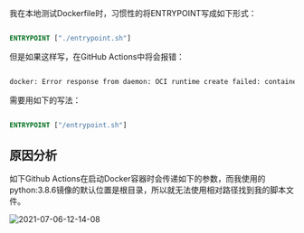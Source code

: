 我在本地测试Dockerfile时，习惯性的将ENTRYPOINT写成如下形式：

~~~ dockerfile

ENTRYPOINT ["./entrypoint.sh"]

~~~

但是如果这样写，在GitHub Actions中将会报错：

~~~ dockerfile

docker: Error response from daemon: OCI runtime create failed: container_linux.go:380: starting container process caused: exec: "./entrypoint.sh": stat ./entrypoint.sh: no such file or directory: unknown.

~~~

需要用如下的写法：

~~~ dockerfile

ENTRYPOINT ["/entrypoint.sh"]

~~~

## 原因分析

如下Github Actions在启动Docker容器时会传递如下的参数，而我使用的python:3.8.6镜像的默认位置是根目录，所以就无法使用相对路径找到我的脚本文件。

![2021-07-06-12-14-08](https://junjie2018sz.oss-cn-shenzhen.aliyuncs.com/images/2021-07-06-12-14-08.png)